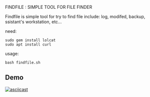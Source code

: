 FINDFILE : SIMPLE TOOL FOR FILE FINDER

Findfile is simple tool for try to find file include: log, modifed, backup, ssistant's workstation, etc... 

need:<br>
```
sudo gem install lolcat
sudo apt install curl
```

usage:<br>
```
bash findfile.sh
```
## Demo
[![asciicast](https://asciinema.org/a/254239.svg)](https://asciinema.org/a/254239)
